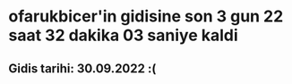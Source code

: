 # ofarukbicer'in gidisine son 3 gun 22 saat 32 dakika 03 saniye kaldi

## Gidis tarihi: 30.09.2022 :(